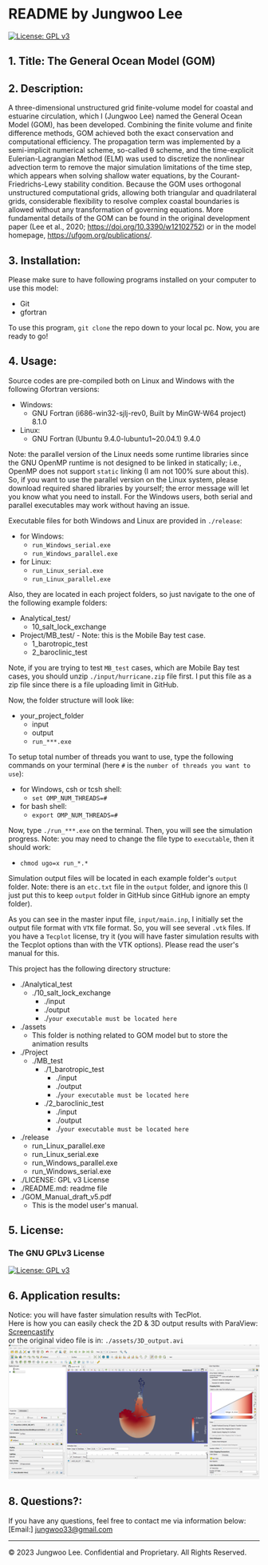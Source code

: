 # README by Jungwoo Lee
[![License: GPL v3](https://img.shields.io/badge/License-GPLv3-blue.svg)](https://www.gnu.org/licenses/gpl-3.0)

## 1. Title: The General Ocean Model (GOM)

## 2. Description: 
A three-dimensional unstructured grid finite-volume model for coastal and estuarine circulation, which I (Jungwoo Lee) named the General Ocean Model (GOM), has been developed. Combining the finite volume and finite difference methods, GOM achieved both the exact conservation and computational efficiency. The propagation term was implemented by a semi-implicit numerical scheme, so-called θ scheme, and the time-explicit Eulerian-Lagrangian Method (ELM) was used to discretize the nonlinear advection term to remove the major simulation limitations of the time step, which appears when solving shallow water equations, by the Courant-Friedrichs-Lewy stability condition. Because the GOM uses orthogonal unstructured computational grids, allowing both triangular and quadrilateral grids, considerable flexibility to resolve complex coastal boundaries is allowed without any transformation of governing equations. More fundamental details of the GOM can be found in the original development paper (Lee et al., 2020; https://doi.org/10.3390/w12102752) or in the model homepage, https://ufgom.org/publications/.

## 3. Installation:
Please make sure to have following programs installed on your computer to use this model:
  + Git
  + gfortran

To use this program, `git clone` the repo down to your local pc. Now, you are ready to go!

## 4. Usage:
Source codes are pre-compiled both on Linux and Windows with the following Gfortran versions:
  + Windows: 
    + GNU Fortran (i686-win32-sjlj-rev0, Built by MinGW-W64 project) 8.1.0
  + Linux: 
    + GNU Fortran (Ubuntu 9.4.0-lubuntu1~20.04.1) 9.4.0

Note: the parallel version of the Linux needs some runtime libraries since the GNU OpenMP runtime is not designed to be linked in statically; i.e., OpenMP does not support `static` linking (I am not 100% sure about this). So, if you want to use the parallel version on the Linux system, please download required shared libraries by yourself; the error message will let you know what you need to install. For the Windows users, both serial and parallel executables may work without having an issue.
 
Executable files for both Windows and Linux are provided in `./release`:
  + for Windows:
    + `run_Windows_serial.exe`
    + `run_Windows_parallel.exe`
  + for Linux:
    + `run_Linux_serial.exe`
    + `run_Linux_parallel.exe`
  
Also, they are located in each project folders, so just navigate to the one of the following example folders:
  + Analytical_test/
    + 10_salt_lock_exchange
  + Project/MB_test/ - Note: this is the Mobile Bay test case.
    + 1_barotropic_test
    + 2_baroclinic_test

Note, if you are trying to test `MB_test` cases, which are Mobile Bay test cases, you should unzip `./input/hurricane.zip` file first. I put this file as a zip file since there is a file uploading limit in GitHub.    

Now, the folder structure will look like:
  + your_project_folder
    + input
    + output
    + `run_***.exe`

To setup total number of threads you want to use, type the following commands on your terminal (here `#` is the `number of threads you want to use`):
  + for Windows, csh or tcsh shell:
    + `set OMP_NUM_THREADS=#`
  + for bash shell:
    + `export OMP_NUM_THREADS=#`

Now, type `./run_***.exe` on the terminal. Then, you will see the simulation progress. Note: you may need to change the file type to `executable`, then it should work:
  + `chmod ugo=x run_*.*`

Simulation output files will be located in each example folder's `output` folder. Note: there is an `etc.txt` file in the `output` folder, and ignore this (I just put this to keep `output` folder in GitHub since GitHub ignore an empty folder).

As you can see in the master input file, `input/main.inp`, I initially set the output file format with `VTK` file format. So, you will see several `.vtk` files. If you have a `Tecplot` license, try it (you will have faster simulation results with the Tecplot options than with the VTK options). Please read the user's manual for this.

This project has the following directory structure:
  + ./Analytical_test
    + ./10_salt_lock_exchange
      + ./input
      + ./output
      + ./`your executable must be located here`
  + ./assets
    + This folder is nothing related to GOM model but to store the animation results
  + ./Project
    + ./MB_test
      + ./1_barotropic_test
        + ./input
        + ./output
        + ./`your executable must be located here`
      + ./2_baroclinic_test
        + ./input
        + ./output
        + ./`your executable must be located here`
  + ./release
    + run_Linux_parallel.exe
    + run_Linux_serial.exe
    + run_Windows_parallel.exe
    + run_Windows_serial.exe
  + ./LICENSE: GPL v3 License 
  + ./README.md: readme file
  + ./GOM_Manual_draft_v5.pdf
    + This is the model user's manual.

## 5. License:
### The GNU GPLv3 License
[![License: GPL v3](https://img.shields.io/badge/License-GPLv3-blue.svg)](https://www.gnu.org/licenses/gpl-3.0)

## 6. Application results:
Notice: you will have faster simulation results with TecPlot.<br>
Here is how you can easily check the 2D & 3D output results with ParaView: [Screencastify](https://drive.google.com/file/d/1x3sdVGrJh_wmawIfCdjk8IdT4dNxBq2B/view)<br>
or the original video file is in: `./assets/3D_output.avi`<br>
[![A video thumbnail shows the command-line employee management application with a play button overlaying the view.](./assets/3D_output.png)](https://drive.google.com/file/d/1x3sdVGrJh_wmawIfCdjk8IdT4dNxBq2B/view)<br>


## 8. Questions?:
If you have any questions, feel free to contact me via information below:<br>
[Email:] jungwoo33@gmail.com

- - -
© 2023 Jungwoo Lee. Confidential and Proprietary. All Rights Reserved.